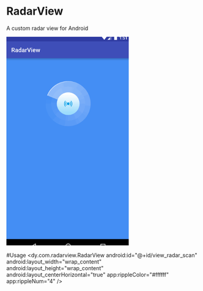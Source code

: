 # RadarView
A custom radar view for Android

<img src="screenshots/effect1.gif" width="320" />


#Usage
    <dy.com.radarview.RadarView
      android:id="@+id/view_radar_scan"
      android:layout_width="wrap_content"
      android:layout_height="wrap_content"
      android:layout_centerHorizontal="true"
      app:rippleColor="#ffffff"
      app:rippleNum="4"
      />

